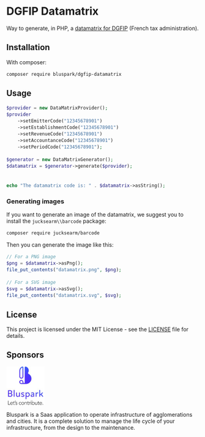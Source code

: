 # DGFIP Datamatrix

Way to generate, in PHP, a [datamatrix for DGFIP](https://www.collectivites-locales.gouv.fr/files/Finances%20locales/2.%20am%C3%A9liorer%20l'info%20et%20gestion/3.%20d%C3%A9mat%20comptable%20et%20bdgr/PES/PES_V2/fiches%20pratiques/recettes/cahier_des_charges_editeurs.v6_0.pdf) (French tax administration).


## Installation

With composer:

```bash
composer require bluspark/dgfip-datamatrix
```

## Usage

```php
$provider = new DataMatrixProvider();
$provider
    ->setEmitterCode("12345678901")
    ->setEstablishmentCode("12345678901")
    ->setRevenueCode("12345678901")
    ->setAccountanceCode("12345678901")
    ->setPeriodCode("12345678901");

$generator = new DataMatrixGenerator();
$datamatrix = $generator->generate($provider);


echo "The datamatrix code is: " . $datamatrix->asString();
```

### Generating images

If you want to generate an image of the datamatrix, we suggest you to install the `jucksearm\\barcode` package:

```bash
composer require jucksearm/barcode
```

Then you can generate the image like this:

```php
// For a PNG image
$png = $datamatrix->asPng();
file_put_contents("datamatrix.png", $png);

// For a SVG image
$svg = $datamatrix->asSvg();
file_put_contents("datamatrix.svg", $svg);
```

## License

This project is licensed under the MIT License - see the [LICENSE](LICENSE) file for details.

## Sponsors

![Bluspark logo](./docs/bluspark_logo.jpeg)

Bluspark is a Saas application to operate infrastructure of agglomerations and cities. It is a complete solution to manage the life cycle of your infrastructure, from the design to the maintenance.